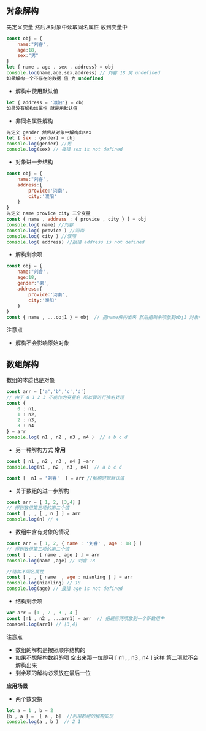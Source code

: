## 对象解构
先定义变量 然后从对象中读取同名属性 放到变量中
```js
const obj = {
    name:"刘睿",
    age:18,
    sex:"男"
}
let { name , age , sex , address} = obj
console.log(name,age,sex,address) // 刘睿 18 男 undefined
如果解构一个不存在的数据 值 为 undefined
```
- 解构中使用默认值
```js
let { address = '濮阳'} = obj
如果没有解构出属性 就是用默认值
```
- 非同名属性解构
```js
先定义 gender 然后从对象中解构出sex
let { sex : gender} = obj
console.log(gender) //男
console.log(sex) // 报错 sex is not defined
```
- 对象进一步结构
```js
const obj = {
    name:"刘睿",
    address:{
        provice:'河南',
        city:'濮阳'
    }
}
先定义 name provice city 三个变量 
const { name , address : { provice , city } } = obj
console.log( name) //刘睿
console.log( provice ) //河南
console.log( city ) //濮阳
console.log( address) //报错 address is not defined
```
- 解构剩余项
```js
const obj = {
    name:"刘睿",
    age:18,
    gender:'男',
    address:{
        provice:'河南',
        city:'濮阳'
    }
}
const { name , ...obj1 } = obj  // 把name解构出来 然后把剩余项放到obj1 对象中
```

注意点
- 解构不会影响原始对象
  


## 数组解构
数组的本质也是对象
```js
const arr = ['a','b','c','d']
// 由于 0 1 2 3 不能作为变量名 所以要进行换名处理
const {
    0 : n1,
    1 : n2,
    2 : n3,
    3 : n4
} = arr
console.log( n1 , n2 , n3 , n4 )  // a b c d
```
- 另一种解构方式 **常用**
```js
const [ n1 , n2 , n3 , n4 ] =arr
console.log(n1 , n2 , n3 , n4)  // a b c d

const [  n1 = '刘睿'  ] = arr //解构时赋默认值
```
- 关于数组的进一步解构
```js
const arr = [ 1, 2, [3,4] ]
// 得到数组第三项的第二个值
const [ , , [ , n ] ] = arr
console.log(n) // 4 
```
- 数组中含有对象的情况
```js
const arr = [ 1, 2, { name : '刘睿' , age : 18 } ]
// 得到数组第三项的第二个值
const [ , , { name , age } ] = arr
console.log(name ,age) // 刘睿 18

//结构不同名属性
const [ , , { name  , age : nianling } ] = arr
console.log(nianling) // 18
console.log(age) // 报错 age is not defined
```
- 结构剩余项
```js
var arr = [1 , 2 , 3 , 4 ]
const [n1 , n2 , ...arr1] = arr  // 把最后两项放到一个新数组中
consoel.log(arr1) // [3,4]
```
注意点
- 数组的解构是按照顺序结构的
- 如果不想解构数组的项 空出来那一位即可 [ n1 , , n3 , n4 ]   这样 第二项就不会解构出来
- 剩余项的解构必须放在最后一位

**应用场景**
- 两个数交换
```js
let a = 1 , b = 2 
[b , a ] =  [ a , b]  //利用数组的解构实现
console.log(a , b )  // 2 1 
```
